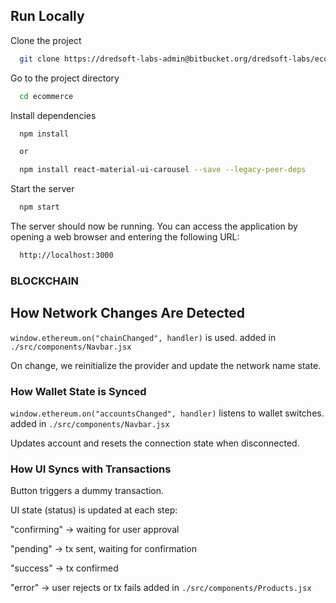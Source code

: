 ## Run Locally

Clone the project

```bash
  git clone https://dredsoft-labs-admin@bitbucket.org/dredsoft-labs/ecommerce.git
```

Go to the project directory

```bash
  cd ecommerce
```

Install dependencies

```bash
  npm install

  or

  npm install react-material-ui-carousel --save --legacy-peer-deps
```

Start the server

```bash
  npm start
```

The server should now be running. You can access the application by opening a web browser and entering the following URL:

```bash
  http://localhost:3000
```

### BLOCKCHAIN

## How Network Changes Are Detected

`window.ethereum.on("chainChanged", handler)` is used.
added in `./src/components/Navbar.jsx`

On change, we reinitialize the provider and update the network name state.

### How Wallet State is Synced

`window.ethereum.on("accountsChanged", handler)` listens to wallet switches.
added in `./src/components/Navbar.jsx`

Updates account and resets the connection state when disconnected.

### How UI Syncs with Transactions

Button triggers a dummy transaction.

UI state (status) is updated at each step:

"confirming" → waiting for user approval

"pending" → tx sent, waiting for confirmation

"success" → tx confirmed

"error" → user rejects or tx fails
added in `./src/components/Products.jsx`
